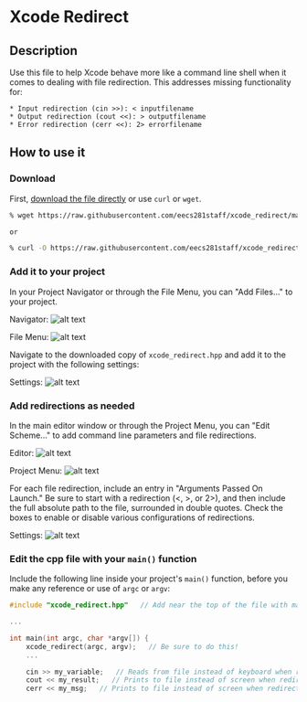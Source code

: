 # Xcode Redirect


## Description

Use this file to help Xcode behave more like a command line shell when it
comes to dealing with file redirection. This addresses missing functionality
for:

    * Input redirection (cin >>): < inputfilename
    * Output redirection (cout <<): > outputfilename
    * Error redirection (cerr <<): 2> errorfilename


## How to use it


### Download

First, [download the file directly](https://raw.githubusercontent.com/eecs281staff/xcode_redirect/master/xcode_redirect.hpp) 
or use `curl` or `wget`.

```bash
% wget https://raw.githubusercontent.com/eecs281staff/xcode_redirect/master/xcode_redirect.hpp

or

% curl -O https://raw.githubusercontent.com/eecs281staff/xcode_redirect/master/xcode_redirect.hpp
```


### Add it to your project

In your Project Navigator or through the File Menu, you can "Add Files..." to
your project.

Navigator:
![alt text][add-files navigator]

File Menu:
![alt text][add-files menu]

Navigate to the downloaded copy of `xcode_redirect.hpp` and add it to the
project with the following settings:

Settings:
![alt text][add-files settings]


### Add redirections as needed

In the main editor window or through the Project Menu, you can
"Edit Scheme..." to add command line parameters and file redirections.

Editor:
![alt text][edit-scheme editor]

Project Menu:
![alt text][edit-scheme menu]

For each file redirection, include an entry in "Arguments Passed On Launch."
Be sure to start with a redirection (<, >, or 2>), and then include the full
absolute path to the file, surrounded in double quotes. Check the boxes to
enable or disable various configurations of redirections.

Settings:
![alt text][edit-scheme settings]


### Edit the cpp file with your `main()` function

Include the following line inside your project's `main()` function, before you
make any reference or use of `argc` or `argv`:

```c++
#include "xcode_redirect.hpp"   // Add near the top of the file with main()

...

int main(int argc, char *argv[]) {
    xcode_redirect(argc, argv);   // Be sure to do this!
    ...

    cin >> my_variable;   // Reads from file instead of keyboard when redirected
    cout << my_result;   // Prints to file instead of screen when redirected
    cerr << my_msg;   // Prints to file instead of screen when redirected
```


[download the file directly]: https://gitlab.umich.edu/eecs281/xcode_redirect/raw/master/xcode_redirect.hpp "xcode_redirect.hpp URL"
[add-files navigator]: images/add-files-_navigator_.png "Add files to project through Project Navigator"
[add-files menu]: images/add-files-_menu_.png "Add files to project through File Menu"
[add-files settings]: images/add-files-settings.png "Add file settings"
[edit-scheme editor]: images/edit-scheme-_editor_.png "Edit project scheme through main editor window interface"
[edit-scheme menu]: images/edit-scheme-_menu_.png "Edit project scheme through Project Menu"
[edit-scheme settings]: images/edit-scheme-settings.png "Edit Arguments Passed On Launch"
